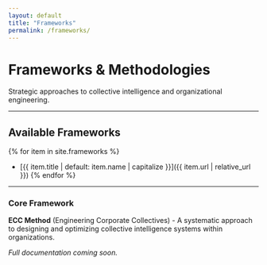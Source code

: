 ```yaml
---
layout: default
title: "Frameworks"
permalink: /frameworks/
---
```


# Frameworks & Methodologies

Strategic approaches to collective intelligence and organizational engineering.

---

## Available Frameworks

{% for item in site.frameworks %}
- [{{ item.title | default: item.name | capitalize }}]({{ item.url | relative_url }})
{% endfor %}

---

### Core Framework

**ECC Method** (Engineering Corporate Collectives) - A systematic approach to designing and optimizing collective intelligence systems within organizations.

*Full documentation coming soon.*